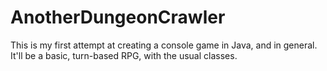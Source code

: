 # AnotherDungeonCrawler

This is my first attempt at creating a console game in Java, and in general. It'll be a basic, turn-based RPG, with the usual classes. 
